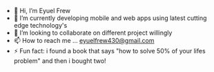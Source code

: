 - 👋 Hi, I’m Eyuel Frew
- 🌱 I’m currently developing mobile and web apps using latest cutting edge technology's 
- 💞️ I’m looking to collaborate on different project willingly 
- 📫 How to reach me ... eyuelfrew430@gmail.com
- ⚡ Fun fact: i found a book that says "how to solve 50% of your lifes problem"  and then i bought two!

<!---
eyuelfrew/eyuelfrew is a ✨ special ✨ repository because its `README.md` (this file) appears on your GitHub profile.
You can click the Preview link to take a look at your changes.
--->
